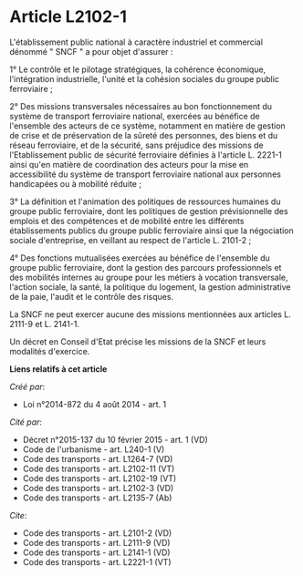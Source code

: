 # Article L2102-1

L'établissement public national à caractère industriel et commercial dénommé " SNCF " a pour objet d'assurer : 

1° Le contrôle et le pilotage stratégiques, la cohérence économique, l'intégration industrielle, l'unité et la cohésion
sociales du groupe public ferroviaire ; 

2° Des missions transversales nécessaires au bon fonctionnement du système de transport ferroviaire national, exercées au
bénéfice de l'ensemble des acteurs de ce système, notamment en matière de gestion de crise et de préservation de la sûreté
des personnes, des biens et du réseau ferroviaire, et de la sécurité, sans préjudice des missions de l'Etablissement public
de sécurité ferroviaire définies à l'article L. 2221-1 ainsi qu'en matière de coordination des acteurs pour la mise en
accessibilité du système de transport ferroviaire national aux personnes handicapées ou à mobilité réduite ; 

3° La définition et l'animation des politiques de ressources humaines du groupe public ferroviaire, dont les politiques de
gestion prévisionnelle des emplois et des compétences et de mobilité entre les différents établissements publics du groupe
public ferroviaire ainsi que la négociation sociale d'entreprise, en veillant au respect de l'article L. 2101-2 ; 

4° Des fonctions mutualisées exercées au bénéfice de l'ensemble du groupe public ferroviaire, dont la gestion des parcours
professionnels et des mobilités internes au groupe pour les métiers à vocation transversale, l'action sociale, la santé, la
politique du logement, la gestion administrative de la paie, l'audit et le contrôle des risques. 

La SNCF ne peut exercer aucune des missions mentionnées aux articles L. 2111-9 et L. 2141-1. 

Un décret en Conseil d'Etat précise les missions de la SNCF et leurs modalités d'exercice.

**Liens relatifs à cet article**

_Créé par_:

  - Loi n°2014-872 du 4 août 2014 - art. 1

_Cité par_:

  - Décret n°2015-137 du 10 février 2015 - art. 1 (VD)
  - Code de l'urbanisme - art. L240-1 (V)
  - Code des transports - art. L1264-7 (VD)
  - Code des transports - art. L2102-11 (VT)
  - Code des transports - art. L2102-19 (VT)
  - Code des transports - art. L2102-3 (VD)
  - Code des transports - art. L2135-7 (Ab)

_Cite_:

  - Code des transports - art. L2101-2 (VD)
  - Code des transports - art. L2111-9 (VD)
  - Code des transports - art. L2141-1 (VD)
  - Code des transports - art. L2221-1 (VT)

